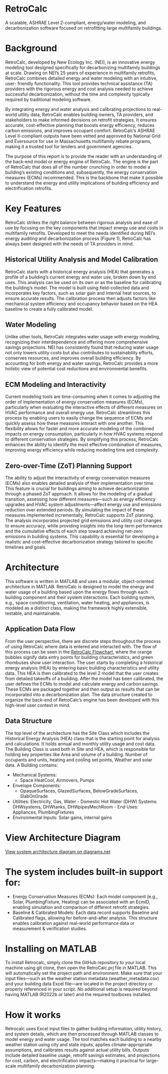 # RetroCalc

A scalable, ASHRAE Level 2-compliant, energy/water modeling, and decarbonization software focused on retrofitting large multifamily buildings.

# Background

RetroCalc, developed by New Ecology Inc. (NEI), is an innovative energy modeling tool designed specifically for decarbonizing multifamily buildings at scale. Drawing on NEI’s 25 years of experience in multifamily retrofits, RetroCalc combines detailed energy and water modeling with an intuitive, user- friendly functionality. This tool provides technical assistance (TA) providers with the rigorous energy and cost analysis needed to achieve successful decarbonization, without the time and complexity typically required by traditional modeling software.

By integrating energy and water analysis and calibrating projections to real-world utility data, RetroCalc enables building owners, TA providers, and stakeholders to make informed decisions on retrofit strategies. It ensures accurate, cost-effective planning that boosts energy efficiency, reduces carbon emissions, and improves occupant comfort. RetroCalc’s ASHRAE Level II-compliant outputs have been vetted and approved by National Grid and Eversource for use in Massachusetts multifamily rebate programs, making it a trusted tool for lenders and government agencies.

The purpose of this report is to provide the reader with an understanding of the back-end model or energy engine of RetroCalc. The engine is the part of RetroCalc that does all of the number crunching in order to model a building’s existing conditions and, subsequently, the energy conservation measures (ECMs) recommended. This is the backbone that make it possible to understand the energy and utility implications of building efficiency and electrification retrofits.

# Key Features

RetroCalc strikes the right balance between rigorous analysis and ease of use by focusing on the key components that impact energy use and costs in multifamily retrofits. Developed to meet the needs identified during NEI’s energy auditing and decarbonization process (Figure 1), RetroCalc has always been designed with the needs of TA providers in mind.

## Historical Utility Analysis and Model Calibration

RetroCalc starts with a historical energy analysis (HEA) that generates a profile of a building’s current energy and water use, broken down by end uses. This analysis can be used on its own or as the baseline for calibrating the building’s model. The model is built using field-collected data and incorporates key factors, such as solar gain and internal heat sources, to ensure accurate results. The calibration process then adjusts factors like mechanical system efficiency and occupancy behavior based on the HEA baseline to create a fully calibrated model.

## Water Modeling

Unlike other tools, RetroCalc integrates water usage with energy modeling, recognizing their interdependence and offering more comprehensive savings projections. NEI has consistently found that reducing water usage not only lowers utility costs but also contributes to sustainability efforts, conserves resources, and improves overall building efficiency. By accounting for both energy and water savings, RetroCalc provides a more holistic view of potential cost reductions and environmental benefits.

## ECM Modeling and Interactivity

Current modeling tools are time-consuming when it comes to adjusting the order of implementation of energy conservation measures (ECMs), particularly when evaluating the interactive effects of different measures on HVAC performance and overall energy use. RetroCalc streamlines this process by enabling users to easily change the sequence of ECMs and quickly assess how these measures interact with one another. This flexibility allows for faster and more accurate modeling of the combined impacts on energy consumption, particularly in how HVAC systems respond to different conservation strategies. By simplifying this process, RetroCalc enhances the ability to identify the most effective combination of measures, improving energy efficiency while reducing modeling time and complexity.

## Zero-over-Time (ZoT) Planning Support

The ability to adjust the interactivity of energy conservation measures (ECMs) also enables detailed analysis of their implementation over time. This feature is crucial for buildings aiming to achieve decarbonization through a phased ZoT approach. It allows for the modeling of a gradual transition, assessing how different measures—such as energy efficiency upgrades and HVAC system adjustments—affect energy use and emissions reduction over extended periods. By simulating the impact of these measures implemented incrementally, RetroCalc supports ZoT planning. The analysis incorporates projected grid emissions and utility cost changes to ensure accuracy, while providing insights into the long-term performance and the cumulative effects of each step toward achieving net-zero emissions in building systems. This capability is essential for developing a realistic and cost-effective decarbonization strategy tailored to specific timelines and goals.

# Architecture

This software is written in MATLAB and uses a modular, object-oriented architecture in MATLAB. RetroCalc is designed to model the energy and water usage of a building based upon the energy flows through each building component and their system interactions. Each building system, e.g., space conditioning, ventilation, water heating, and appliances, is modeled as a distinct class, making the framework highly extensible, testable, and maintainable.

## Application Data Flow

From the user perspective, there are discrete steps throughout the process of using RetroCalc where data is entered and interacted with. The flow of this process can be seen in the [RetroCalc Flowchart](https://github.com/newecology/RetroCalc/blob/main/retroCalcFlowchart.pdf), where the orange bubbles signify data entry points for building characteristics, and green rhombuses show user interaction. The user starts by completing a historical energy analysis (HEA) by entering basic building characteristics and utility data. This HEA is then calibrated to the level 2 model that the user creates from detailed takeoffs of a building. After the model has been calibrated, the user defines the ECMs to model and calculate energy and carbon savings. These ECMs are packaged together and then output as results that can be incorporated into a decarbonization plan. The data structure created to organize the back-end of RetroCalc’s engine has been developed with this high-level user context in mind.

## Data Structure

The top level of the architecture has the Site Class which includes the Historical Energy Analysis (HEA) class that is the starting point for analysis and calculations. It holds annual and monthly utility usage and cost data. The Building Class is used both in Site and HEA, which is responsible for holding key properties like Area and volume of a building. Number of occupants and units, heating and cooling set points, Weather and solar data. A Building contains:

-   Mechanical Systems:
    -   Space HeatCool, Airmovers, Pumps
-   Envelope Components:
    -   OpaqueSurfaces, GlazedSurfaces, BelowGradeSurfaces, SlabOnGrade
-   Utilities: Electricity, Gas, Water - Domestic Hot Water (DHW) Systems: DHWsystems, DHWtanks, DHWpipesMechRoom - End Uses: Appliances, PlumbingFixtures
-   Environmental Inputs: Solar gains, internal gains

# View Architecture Diagram

[View system architecture diagram on diagrams.net](https://app.diagrams.net/#Wb!1BT1CzIKA0W4NNPtvamtEsLCsXKENnJHiiKqG-uknUfzUayUV16iQbTUJK23fBWJ%2F01IKS5YVAIKDZFAS3H5VGJVKTXKD2GM3MK#%7B%22pageId%22%3A%22jWfv4X7doiBbksh0aBEH%22%7D)

# The system includes built-in support for:

-   Energy Conservation Measures (ECMs): Each model component (e.g., Solar, PlumbingFixture, Heating) can be associated with an EcmID, enabling simulation and comparison of different retrofit strategies.
-   Baseline & Calibrated Models: Each data record supports Baseline and Calibrated flags, allowing for before-and-after analysis. This structure enables calibration against real-world performance data or measurement & verification studies.

# Installing on MATLAB

To install Retrocalc, simply clone the GitHub repository to your local machine using git clone, then open the RetroCalc.prj file in MATLAB. This will automatically set the project path and environment. Make sure that your input files—such as the weather station metadata (weather_metadata.csv) and your building data Excel file—are located in the project directory or properly referenced in your script. No additional setup is required beyond having MATLAB (R2022b or later) and the required toolboxes installed.

# How it works

Retrocalc uses Excel input files to gather building information, utility history, and system details, which are then processed through MATLAB classes to model energy and water usage. The tool matches each building to a nearby weather station using city and state inputs, applies climate-appropriate assumptions, and calibrates results against actual utility bills. Outputs include detailed baseline usage, retrofit savings estimates, and projections for cost, carbon, and electrification impacts—making it practical for large-scale multifamily decarbonization planning.
